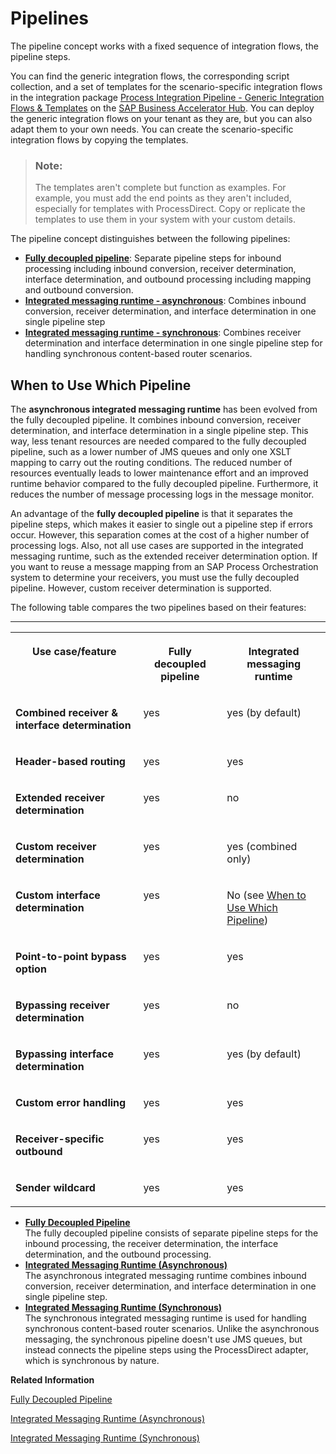<!-- loiod3f428d2e52e4f4eba5853a22b308cf8 -->

# Pipelines

The pipeline concept works with a fixed sequence of integration flows, the pipeline steps.

You can find the generic integration flows, the corresponding script collection, and a set of templates for the scenario-specific integration flows in the integration package [Process Integration Pipeline - Generic Integration Flows & Templates](https://help.sap.com/docs/link-disclaimer?site=https%3A%2F%2Fhub.sap.com%2Fpackage%2FPIPipelineGenericIntegrationFlows%2Foverview) on the [SAP Business Accelerator Hub](https://help.sap.com/docs/link-disclaimer?site=https%3A%2F%2Fhub.sap.com%2F). You can deploy the generic integration flows on your tenant as they are, but you can also adapt them to your own needs. You can create the scenario-specific integration flows by copying the templates.

> ### Note:  
> The templates aren't complete but function as examples. For example, you must add the end points as they aren't included, especially for templates with ProcessDirect. Copy or replicate the templates to use them in your system with your custom details.

The pipeline concept distinguishes between the following pipelines:

-   **[Fully decoupled pipeline](fully-decoupled-pipeline-f8e69f4.md)**: Separate pipeline steps for inbound processing including inbound conversion, receiver determination, interface determination, and outbound processing including mapping and outbound conversion.
-   **[Integrated messaging runtime - asynchronous](integrated-messaging-runtime-asynchronous-21b45fc.md)**: Combines inbound conversion, receiver determination, and interface determination in one single pipeline step
-   **[Integrated messaging runtime - synchronous](integrated-messaging-runtime-synchronous-0dfede9.md)**: Combines receiver determination and interface determination in one single pipeline step for handling synchronous content-based router scenarios.



<a name="loiod3f428d2e52e4f4eba5853a22b308cf8__section_q3h_ljf_g2c"/>

## When to Use Which Pipeline

The **asynchronous integrated messaging runtime** has been evolved from the fully decoupled pipeline. It combines inbound conversion, receiver determination, and interface determination in a single pipeline step. This way, less tenant resources are needed compared to the fully decoupled pipeline, such as a lower number of JMS queues and only one XSLT mapping to carry out the routing conditions. The reduced number of resources eventually leads to lower maintenance effort and an improved runtime behavior compared to the fully decoupled pipeline. Furthermore, it reduces the number of message processing logs in the message monitor.

An advantage of the **fully decoupled pipeline** is that it separates the pipeline steps, which makes it easier to single out a pipeline step if errors occur. However, this separation comes at the cost of a higher number of processing logs. Also, not all use cases are supported in the integrated messaging runtime, such as the extended receiver determination option. If you want to reuse a message mapping from an SAP Process Orchestration system to determine your receivers, you must use the fully decoupled pipeline. However, custom receiver determination is supported.

The following table compares the two pipelines based on their features:

****


<table>
<tr>
<th valign="top">

Use case/feature

</th>
<th valign="top">

Fully decoupled pipeline

</th>
<th valign="top">

Integrated messaging runtime

</th>
</tr>
<tr>
<td valign="top">

**Combined receiver & interface determination**

</td>
<td valign="top">

yes

</td>
<td valign="top">

yes \(by default\)

</td>
</tr>
<tr>
<td valign="top">

**Header-based routing**

</td>
<td valign="top">

yes

</td>
<td valign="top">

yes

</td>
</tr>
<tr>
<td valign="top">

**Extended receiver determination**

</td>
<td valign="top">

yes

</td>
<td valign="top">

no

</td>
</tr>
<tr>
<td valign="top">

**Custom receiver determination**

</td>
<td valign="top">

yes

</td>
<td valign="top">

yes \(combined only\)

</td>
</tr>
<tr>
<td valign="top">

**Custom interface determination**

</td>
<td valign="top">

yes

</td>
<td valign="top">

No \(see [When to Use Which Pipeline](pipelines-d3f428d.md#loiod3f428d2e52e4f4eba5853a22b308cf8__section_q3h_ljf_g2c)\)

</td>
</tr>
<tr>
<td valign="top">

**Point-to-point bypass option**

</td>
<td valign="top">

yes

</td>
<td valign="top">

yes

</td>
</tr>
<tr>
<td valign="top">

**Bypassing receiver determination**

</td>
<td valign="top">

yes

</td>
<td valign="top">

no

</td>
</tr>
<tr>
<td valign="top">

**Bypassing interface determination**

</td>
<td valign="top">

yes

</td>
<td valign="top">

yes \(by default\)

</td>
</tr>
<tr>
<td valign="top">

**Custom error handling**

</td>
<td valign="top">

yes

</td>
<td valign="top">

yes

</td>
</tr>
<tr>
<td valign="top">

**Receiver-specific outbound**

</td>
<td valign="top">

yes

</td>
<td valign="top">

yes

</td>
</tr>
<tr>
<td valign="top">

**Sender wildcard**

</td>
<td valign="top">

yes

</td>
<td valign="top">

yes

</td>
</tr>
</table>

-   **[Fully Decoupled Pipeline](fully-decoupled-pipeline-f8e69f4.md "The fully decoupled pipeline consists of separate pipeline steps for the inbound
		processing, the receiver determination, the interface determination, and the outbound
		processing.")**  
The fully decoupled pipeline consists of separate pipeline steps for the inbound processing, the receiver determination, the interface determination, and the outbound processing.
-   **[Integrated Messaging Runtime \(Asynchronous\)](integrated-messaging-runtime-asynchronous-21b45fc.md "The asynchronous integrated messaging runtime combines inbound conversion, receiver
		determination, and interface determination in one single pipeline step.")**  
The asynchronous integrated messaging runtime combines inbound conversion, receiver determination, and interface determination in one single pipeline step.
-   **[Integrated Messaging Runtime \(Synchronous\)](integrated-messaging-runtime-synchronous-0dfede9.md "The synchronous integrated messaging runtime is used for handling synchronous
		content-based router scenarios. Unlike the asynchronous messaging, the synchronous pipeline
		doesn't use JMS queues, but instead connects the pipeline steps using the ProcessDirect
		adapter, which is synchronous by nature.")**  
The synchronous integrated messaging runtime is used for handling synchronous content-based router scenarios. Unlike the asynchronous messaging, the synchronous pipeline doesn't use JMS queues, but instead connects the pipeline steps using the ProcessDirect adapter, which is synchronous by nature.

**Related Information**  


[Fully Decoupled Pipeline](fully-decoupled-pipeline-f8e69f4.md "The fully decoupled pipeline consists of separate pipeline steps for the inbound processing, the receiver determination, the interface determination, and the outbound processing.")

[Integrated Messaging Runtime \(Asynchronous\)](integrated-messaging-runtime-asynchronous-21b45fc.md "The asynchronous integrated messaging runtime combines inbound conversion, receiver determination, and interface determination in one single pipeline step.")

[Integrated Messaging Runtime \(Synchronous\)](integrated-messaging-runtime-synchronous-0dfede9.md "The synchronous integrated messaging runtime is used for handling synchronous content-based router scenarios. Unlike the asynchronous messaging, the synchronous pipeline doesn't use JMS queues, but instead connects the pipeline steps using the ProcessDirect adapter, which is synchronous by nature.")

